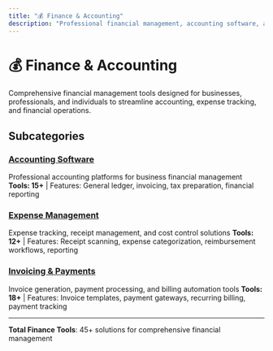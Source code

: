 ```yaml
---
title: "💰 Finance & Accounting"
description: "Professional financial management, accounting software, and business finance tools"
---
```


# 💰 Finance & Accounting

Comprehensive financial management tools designed for businesses, professionals, and individuals to streamline accounting, expense tracking, and financial operations.

## Subcategories

### [Accounting Software](/categories/finance-accounting/accounting-software/)
Professional accounting platforms for business financial management
**Tools: 15+** | Features: General ledger, invoicing, tax preparation, financial reporting

### [Expense Management](/categories/finance-accounting/expense-management/)
Expense tracking, receipt management, and cost control solutions
**Tools: 12+** | Features: Receipt scanning, expense categorization, reimbursement workflows, reporting

### [Invoicing & Payments](/categories/finance-accounting/invoicing-payments/)
Invoice generation, payment processing, and billing automation tools
**Tools: 18+** | Features: Invoice templates, payment gateways, recurring billing, payment tracking

---

**Total Finance Tools**: 45+ solutions for comprehensive financial management